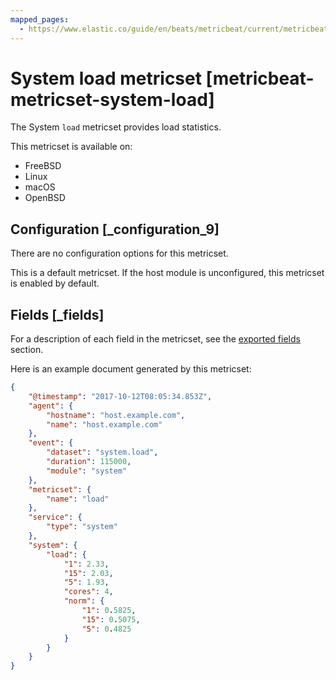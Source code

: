 ```yaml
---
mapped_pages:
  - https://www.elastic.co/guide/en/beats/metricbeat/current/metricbeat-metricset-system-load.html
---
```


<!-- This file is generated! See scripts/docs_collector.py -->

# System load metricset [metricbeat-metricset-system-load]

The System `load` metricset provides load statistics.

This metricset is available on:

* FreeBSD
* Linux
* macOS
* OpenBSD


## Configuration [_configuration_9]

There are no configuration options for this metricset.

This is a default metricset. If the host module is unconfigured, this metricset is enabled by default.

## Fields [_fields]

For a description of each field in the metricset, see the [exported fields](/reference/metricbeat/exported-fields-system.md) section.

Here is an example document generated by this metricset:

```json
{
    "@timestamp": "2017-10-12T08:05:34.853Z",
    "agent": {
        "hostname": "host.example.com",
        "name": "host.example.com"
    },
    "event": {
        "dataset": "system.load",
        "duration": 115000,
        "module": "system"
    },
    "metricset": {
        "name": "load"
    },
    "service": {
        "type": "system"
    },
    "system": {
        "load": {
            "1": 2.33,
            "15": 2.03,
            "5": 1.93,
            "cores": 4,
            "norm": {
                "1": 0.5825,
                "15": 0.5075,
                "5": 0.4825
            }
        }
    }
}
```
